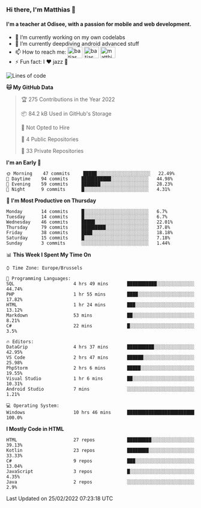 ### Hi there, I'm Matthias 👋

#### I'm a teacher at Odisee, with a passion for mobile and web development.

- 🔭 I’m currently working on my own codelabs
- 🌱 I’m currently deepdiving android advanced stuff
- 📫 How to reach me: <a href="https://dev.to/batjas" target="_blank"><img align="center" src="https://raw.githubusercontent.com/rahuldkjain/github-profile-readme-generator/master/src/images/icons/Social/devto.svg" alt="batjas" height="30" width="40" /></a>
<a href="https://twitter.com/batjas" target="_blank"><img align="center" src="https://raw.githubusercontent.com/rahuldkjain/github-profile-readme-generator/master/src/images/icons/Social/twitter.svg" alt="batjas" height="30" width="40" /></a>
<a href="https://linkedin.com/in/matthiasdruwé" target="_blank"><img align="center" src="https://raw.githubusercontent.com/rahuldkjain/github-profile-readme-generator/master/src/images/icons/Social/linked-in-alt.svg" alt="matthiasdruwé" height="30" width="40" /></a>
- ⚡ Fun fact: I ❤ jazz 🎷


<!--START_SECTION:waka-->
![Lines of code](https://img.shields.io/badge/From%20Hello%20World%20I%27ve%20Written-220%20Thousand%20lines%20of%20code-blue)

**🐱 My GitHub Data** 

> 🏆 275 Contributions in the Year 2022
 > 
> 📦 84.2 kB Used in GitHub's Storage 
 > 
> 🚫 Not Opted to Hire
 > 
> 📜 4 Public Repositories 
 > 
> 🔑 33 Private Repositories  
 > 
**I'm an Early 🐤** 

```text
🌞 Morning    47 commits     █████░░░░░░░░░░░░░░░░░░░░   22.49% 
🌆 Daytime    94 commits     ███████████░░░░░░░░░░░░░░   44.98% 
🌃 Evening    59 commits     ███████░░░░░░░░░░░░░░░░░░   28.23% 
🌙 Night      9 commits      █░░░░░░░░░░░░░░░░░░░░░░░░   4.31%

```
📅 **I'm Most Productive on Thursday** 

```text
Monday       14 commits     █░░░░░░░░░░░░░░░░░░░░░░░░   6.7% 
Tuesday      14 commits     █░░░░░░░░░░░░░░░░░░░░░░░░   6.7% 
Wednesday    46 commits     █████░░░░░░░░░░░░░░░░░░░░   22.01% 
Thursday     79 commits     █████████░░░░░░░░░░░░░░░░   37.8% 
Friday       38 commits     ████░░░░░░░░░░░░░░░░░░░░░   18.18% 
Saturday     15 commits     █░░░░░░░░░░░░░░░░░░░░░░░░   7.18% 
Sunday       3 commits      ░░░░░░░░░░░░░░░░░░░░░░░░░   1.44%

```


📊 **This Week I Spent My Time On** 

```text
⌚︎ Time Zone: Europe/Brussels

💬 Programming Languages: 
SQL                      4 hrs 49 mins       ███████████░░░░░░░░░░░░░░   44.74% 
PHP                      1 hr 55 mins        ████░░░░░░░░░░░░░░░░░░░░░   17.82% 
HTML                     1 hr 24 mins        ███░░░░░░░░░░░░░░░░░░░░░░   13.12% 
Markdown                 53 mins             ██░░░░░░░░░░░░░░░░░░░░░░░   8.21% 
C#                       22 mins             █░░░░░░░░░░░░░░░░░░░░░░░░   3.5%

🔥 Editors: 
DataGrip                 4 hrs 37 mins       ██████████░░░░░░░░░░░░░░░   42.95% 
VS Code                  2 hrs 47 mins       ██████░░░░░░░░░░░░░░░░░░░   25.98% 
PhpStorm                 2 hrs 6 mins        █████░░░░░░░░░░░░░░░░░░░░   19.55% 
Visual Studio            1 hr 6 mins         ██░░░░░░░░░░░░░░░░░░░░░░░   10.31% 
Android Studio           7 mins              ░░░░░░░░░░░░░░░░░░░░░░░░░   1.21%

💻 Operating System: 
Windows                  10 hrs 46 mins      █████████████████████████   100.0%

```

**I Mostly Code in HTML** 

```text
HTML                     27 repos            █████████░░░░░░░░░░░░░░░░   39.13% 
Kotlin                   23 repos            ████████░░░░░░░░░░░░░░░░░   33.33% 
C#                       9 repos             ███░░░░░░░░░░░░░░░░░░░░░░   13.04% 
JavaScript               3 repos             █░░░░░░░░░░░░░░░░░░░░░░░░   4.35% 
Java                     2 repos             ░░░░░░░░░░░░░░░░░░░░░░░░░   2.9%

```



 Last Updated on 25/02/2022 07:23:18 UTC
<!--END_SECTION:waka-->
